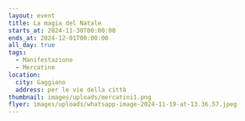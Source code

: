 ```yaml
---
layout: event
title: La magia del Natale
starts_at: 2024-11-30T00:00:00
ends_at: 2024-12-01T00:00:00
all_day: true
tags:
  - Manifestazione
  - Mercatino
location:
  city: Gaggiano
  address: per le vie della città
thumbnail: images/uploads/mercatini1.png
flyer: images/uploads/whatsapp-image-2024-11-19-at-13.36.57.jpeg
---
```

